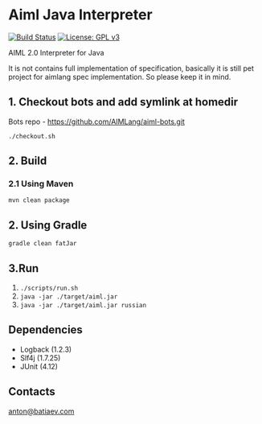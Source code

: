 # Aiml Java Interpreter
[![Build Status](https://travis-ci.org/AIMLang/aiml-java-interpreter.svg?branch=master)](https://travis-ci.org/AIMLang/aiml-java-interpreter)
[![License: GPL v3](https://img.shields.io/badge/License-GPL%20v3-blue.svg)](http://www.gnu.org/licenses/gpl-3.0)

AIML 2.0 Interpreter for Java

It is not contains full implementation of specification, basically it is still pet project for aimlang spec implementation.
So please keep it in mind.

## 1. Checkout bots and add symlink at homedir
Bots repo - https://github.com/AIMLang/aiml-bots.git

`./checkout.sh`

## 2. Build
### 2.1 Using Maven
`mvn clean package`
## 2. Using Gradle
`gradle clean fatJar`

## 3.Run
1. `./scripts/run.sh`
2. `java -jar ./target/aiml.jar`
3. `java -jar ./target/aiml.jar russian`

## Dependencies
- Logback (1.2.3)
- Slf4j (1.7.25)
- JUnit (4.12)

## Contacts
anton@batiaev.com